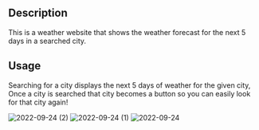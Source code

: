## Description
This is a weather website that shows the weather forecast for the next 5 days in a searched city.

## Usage
Searching for a city displays the next 5 days of weather for the given city, Once a city is searched that city becomes a button so you can easily look for that city again!

![2022-09-24 (2)](https://user-images.githubusercontent.com/109792980/192074222-28f1edff-2252-4c5c-baeb-fba357e43653.png)
![2022-09-24 (1)](https://user-images.githubusercontent.com/109792980/192074233-2b0c9ce4-00ab-4377-bbf8-f065c90571ae.png)
![2022-09-24](https://user-images.githubusercontent.com/109792980/192074237-e341d7dd-ad0b-42d3-8623-fb24a070851d.png)


